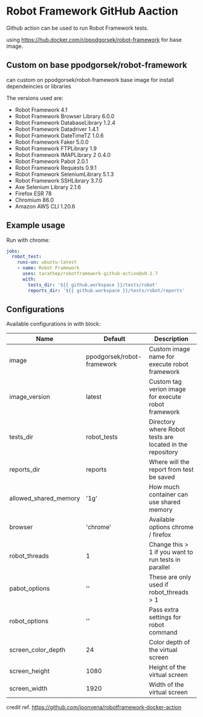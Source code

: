 # Robot Framework GitHub Aaction
Github action can be used to run Robot Framework tests.

using https://hub.docker.com/r/ppodgorsek/robot-framework for base image.


## Custom on base ppodgorsek/robot-framework
can custom on ppodgorsek/robot-framework base image for install dependeincies or libraries

The versions used are:
- Robot Framework 4.1
- Robot Framework Browser Library 6.0.0
- Robot Framework DatabaseLibrary 1.2.4
- Robot Framework Datadriver 1.4.1
- Robot Framework DateTimeTZ 1.0.6
- Robot Framework Faker 5.0.0
- Robot Framework FTPLibrary 1.9
- Robot Framework IMAPLibrary 2 0.4.0
- Robot Framework Pabot 2.0.1
- Robot Framework Requests 0.9.1
- Robot Framework SeleniumLibrary 5.1.3
- Robot Framework SSHLibrary 3.7.0
- Axe Selenium Library 2.1.6
- Firefox ESR 78
- Chromium 86.0
- Amazon AWS CLI 1.20.6

## Example usage

Run with chrome:

```yaml
jobs:
  robot_test:
    runs-on: ubuntu-latest
    - name: Robot Framework
      uses: tarathep/robotframework-github-action@v0.1.7
      with:
        tests_dir: '${{ github.workspace }}/tests/robot'
        reports_dir: '${{ github.workspace }}/tests/robot/reports'
```




## Configurations

Available configurations in with block:

| Name                     | Default                    | Description                                               |
| ------------------------ | -------------              | ----------------------------------------------            |
| image                    | ppodgorsek/robot-framework | Custom image name for execute robot framework             |
| image_version            | latest                     | Custom tag verion image for execute robot framework       |
| tests_dir                | robot_tests                | Directory where Robot tests are located in the repository |
| reports_dir              | reports                    | Where will the report from test be saved                  |
| allowed_shared_memory    | '1g'                       | How much container can use shared memory                  |
| browser                  | 'chrome'                   | Available options chrome / firefox                        |
| robot_threads            | 1                          | Change this > 1 if you want to run tests in parallel      |
| pabot_options            | ''                         | These are only used if robot_threads > 1                  |
| robot_options            | ''                         | Pass extra settings for robot command                     |
| screen_color_depth       | 24                         | Color depth of the virtual screen                         |
| screen_height            | 1080                       | Height of the virtual screen                              |
| screen_width             | 1920                       | Width of the virtual screen                               |



credit ref. https://github.com/joonvena/robotframework-docker-action
